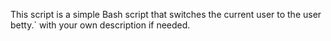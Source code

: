 
This script is a simple Bash script that switches the current user to the user betty.` with your own description if needed.
